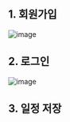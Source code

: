 ## 1. 회원가입
![image](https://github.com/user-attachments/assets/ba3beb58-b23d-4254-8584-01dd44809ab7)

## 2. 로그인
![image](https://github.com/user-attachments/assets/eeee13ca-33b2-4c76-a85d-24af98debb59)

## 3. 일정 저장


